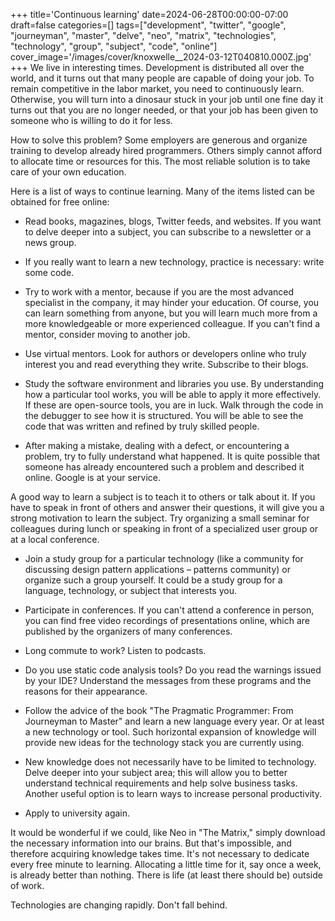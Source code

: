 +++
title='Continuous learning'
date=2024-06-28T00:00:00-07:00
draft=false
categories=[]
tags=["development", "twitter", "google", "journeyman", "master", "delve", "neo", "matrix", "technologies", "technology", "group", "subject", "code", "online"]
cover_image='/images/cover/knoxwelle__2024-03-12T040810.000Z.jpg'
+++
We live in interesting times. Development is distributed all over the world, and it turns out that many people are capable of doing your job. To remain competitive in the labor market, you need to continuously learn. Otherwise, you will turn into a dinosaur stuck in your job until one fine day it turns out that you are no longer needed, or that your job has been given to someone who is willing to do it for less.

How to solve this problem? Some employers are generous and organize training to develop already hired programmers. Others simply cannot afford to allocate time or resources for this. The most reliable solution is to take care of your own education.

Here is a list of ways to continue learning. Many of the items listed can be obtained for free online:

- Read books, magazines, blogs, Twitter feeds, and websites. If you want to delve deeper into a subject, you can subscribe to a newsletter or a news group.

- If you really want to learn a new technology, practice is necessary: write some code.

- Try to work with a mentor, because if you are the most advanced specialist in the company, it may hinder your education. Of course, you can learn something from anyone, but you will learn much more from a more knowledgeable or more experienced colleague. If you can't find a mentor, consider moving to another job.

- Use virtual mentors. Look for authors or developers online who truly interest you and read everything they write. Subscribe to their blogs.

- Study the software environment and libraries you use. By understanding how a particular tool works, you will be able to apply it more effectively. If these are open-source tools, you are in luck. Walk through the code in the debugger to see how it is structured. You will be able to see the code that was written and refined by truly skilled people.

- After making a mistake, dealing with a defect, or encountering a problem, try to fully understand what happened. It is quite possible that someone has already encountered such a problem and described it online. Google is at your service.

A good way to learn a subject is to teach it to others or talk about it. If you have to speak in front of others and answer their questions, it will give you a strong motivation to learn the subject. Try organizing a small seminar for colleagues during lunch or speaking in front of a specialized user group or at a local conference.

- Join a study group for a particular technology (like a community for discussing design pattern applications – patterns community) or organize such a group yourself. It could be a study group for a language, technology, or subject that interests you.

- Participate in conferences. If you can't attend a conference in person, you can find free video recordings of presentations online, which are published by the organizers of many conferences.

- Long commute to work? Listen to podcasts.

- Do you use static code analysis tools? Do you read the warnings issued by your IDE? Understand the messages from these programs and the reasons for their appearance.

- Follow the advice of the book "The Pragmatic Programmer: From Journeyman to Master" and learn a new language every year. Or at least a new technology or tool. Such horizontal expansion of knowledge will provide new ideas for the technology stack you are currently using.

- New knowledge does not necessarily have to be limited to technology. Delve deeper into your subject area; this will allow you to better understand technical requirements and help solve business tasks. Another useful option is to learn ways to increase personal productivity.

- Apply to university again.

It would be wonderful if we could, like Neo in "The Matrix," simply download the necessary information into our brains. But that's impossible, and therefore acquiring knowledge takes time. It's not necessary to dedicate every free minute to learning. Allocating a little time for it, say once a week, is already better than nothing. There is life (at least there should be) outside of work.

Technologies are changing rapidly. Don't fall behind.